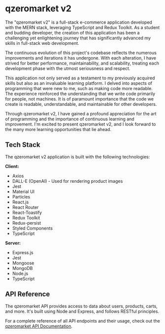 # qzeromarket v2

The "qzeromarket v2" is a full-stack e-commerce application developed with the MERN stack, leveraging TypeScript and Redux Toolkit. As a student and budding developer, the creation of this application has been a challenging yet enlightening journey that has significantly advanced my skills in full-stack web development.

The continuous evolution of this project's codebase reflects the numerous improvements and iterations it has undergone. With each alteration, I have strived for better performance, maintainability, and scalability, treating each development phase with the utmost seriousness and respect.

This application not only served as a testament to my previously acquired skills but also as an invaluable learning platform. I delved into aspects of programming that were new to me, such as making code more readable. The experience reinforced the understanding that we write code primarily for people, not machines. It is of paramount importance that the code we create is readable, understandable, and maintainable for other developers.

Through qzeromarket v2, I have gained a profound appreciation for the art of programming and the importance of continuous learning and improvement. I'm excited to present qzeromarket v2, and I look forward to the many more learning opportunities that lie ahead.

## Tech Stack
The qzeromarket v2 application is built with the following technologies:

**Client:** 
- Axios
- DALL-E (OpenAI) - Used for rendering product images
- Jest
- Material UI
- Particles
- React.js
- React Router
- React-Toastify
- Redux Toolkit
- Redux-persist
- Styled Components
- TypeScript

**Server:** 
- Express.js
- Jest
- Mongoose
- MongoDB
- Node.js
- TypeScript

## API Reference

The qzeromarket API provides access to data about users, products, carts, and more. It's built using Node and Express, and follows RESTful principles.

For a complete reference of all API endpoints and their usage, check out the [qzeromarket API Documentation](./API.md).
